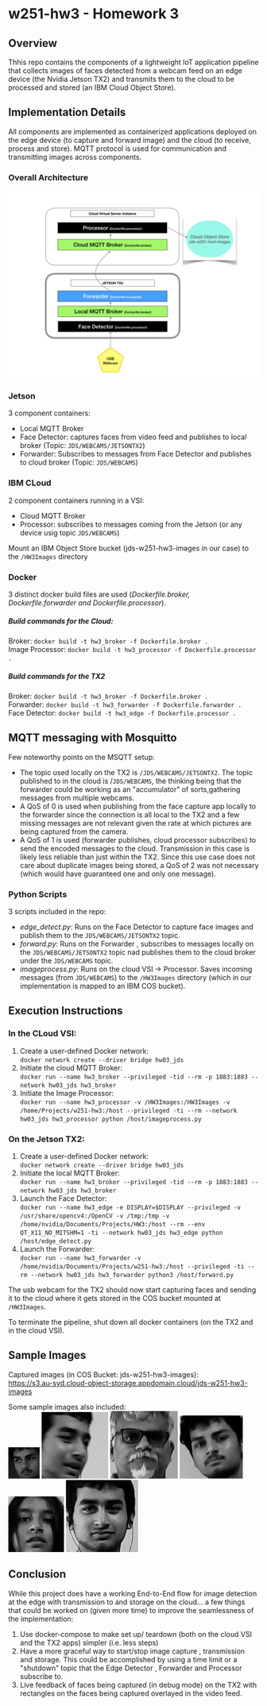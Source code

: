 # w251-hw3 - Homework 3  
  
## Overview
Thhis repo contains the components of a lightweight IoT application pipeline that collects images of faces detected from a webcam feed on an edge device (the Nvidia Jetson TX2) and transmits them to the cloud to be processed and stored (an IBM Cloud Object Store).   
  
## Implementation Details  
All components are implemented as containerized applications deployed on the edge device (to capture and forward image) and the cloud (to receive, process and store). MQTT protocol is used for communication and transmitting images across components.  

### Overall Architecture  
![alt text](HW3-Arch.jpeg)
  
### Jetson 
3 component containers:  
- Local MQTT Broker
- Face Detector: captures faces from video feed and publishes to local broker (Topic: `JDS/WEBCAMS/JETSONTX2`)
- Forwarder: Subscribes to messages from Face Detector and publishes to cloud broker (Topic: `JDS/WEBCAMS`)

### IBM CLoud  
2 component containers running in a VSI:
- Cloud MQTT Broker
- Processor: subscribes to messages coming from the Jetson (or any device usig topic `JDS/WEBCAMS`) 

Mount an IBM Object Store bucket (jds-w251-hw3-images in our case) to the `/HW3Images` directory  

### Docker  
3 distinct docker build files are used (*Dockerfile.broker, Dockerfile.forwarder and Dockerfile.processor*).   
##### Build commands for the Cloud:  
Broker: `docker build -t hw3_broker -f Dockerfile.broker .`  
Image Processor: `docker build -t hw3_processor -f Dockerfile.processor .`  
   
##### Build commands for the TX2  
Broker: `docker build -t hw3_broker -f Dockerfile.broker .`  
Forwarder: `docker build -t hw3_forwarder -f Dockerfile.forwarder .`  
Face Detector: `docker build -t hw3_edge -f Dockerfile.processor .`  
  

## MQTT messaging with Mosquitto  
Few noteworthy points on the MSQTT setup:  
- The topic used locally on the TX2 is `/JDS/WEBCAMS/JETSONTX2`. The topic published to in the cloud is /`JDS/WEBCAMS`, the thinking being that the forwarder could be working as an "accumulator" of sorts,gathering messages from multiple webcams.  
- A QoS of 0 is used when publishing from the face capture app locally to the forwarder since the connection is all local to the TX2 and a few missing messages are not relevant given the rate at which pictures are being captured from the camera.  
- A QoS of 1  is used (forwarder publishes, cloud processor subscribes) to send the encoded messages to the cloud. Transmission in this case is likely less reliable than just within the TX2. Since this use case does not care about duplicate images being stored, a QoS of 2 was not necessary (which would have guaranteed one and only one message).  
  

### Python Scripts  
3 scripts included in the repo:  
- *edge_detect.py*: Runs on the  Face Detector to capture face images and publish them to the `JDS/WEBCAMS/JETSONTX2` topic.  
- *forward.py*: Runs on the Forwarder , subscribes to messages locally on the `JDS/WEBCAMS/JETSONTX2` topic nad publishes them to the cloud broker under the `JDS/WEBCAMS` topic.  
- *imageprocess.py*:  Runs on the cloud VSI -> Processor. Saves incoming messages (from `JDS/WEBCAMS`) to the `/HW3Images` directory (which in our implementation is mapped to an IBM COS bucket).  

## Execution Instructions  

### In the CLoud VSI:  
1. Create a user-defined Docker network:  
    `docker network create --driver bridge hw03_jds`  
2. Initiate the cloud MQTT Broker:  
    `docker run --name hw3_broker --privileged -tid --rm -p 1883:1883 --network hw03_jds hw3_broker`  
3. Initiate the Image Processor:  
    `docker run --name hw3_processor -v /HW3Images:/HW3Images -v /home/Projects/w251-hw3:/host --privileged -ti --rm --network hw03_jds hw3_processor python /host/imageprocess.py`  
  
### On the Jetson TX2:  
1. Create a user-defined Docker network:  
    `docker network create --driver bridge hw03_jds`  
2. Initiate the local MQTT Broker:  
    `docker run --name hw3_broker --privileged -tid --rm -p 1883:1883 --network hw03_jds hw3_broker`  
3. Launch the Face Detector:  
    `docker run --name hw3_edge -e DISPLAY=$DISPLAY --privileged -v /usr/share/opencv4:/OpenCV -v /tmp:/tmp -v /home/nvidia/Documents/Projects/HW3:/host --rm --env QT_X11_NO_MITSHM=1 -ti --network hw03_jds hw3_edge python /host/edge_detect.py`  
4. Launch the Forwarder:  
    `docker run --name hw3_forwarder -v /home/nvidia/Documents/Projects/w251-hw3:/host --privileged -ti --rm --network hw03_jds hw3_forwarder python3 /host/forward.py`  
  
The usb webcam for the TX2 should now start capturing faces and sending it to the cloud where it gets stored in the COS bucket mounted at `/HW3Images`.  

To terminate the pipeline, shut down all docker containers (on the TX2 and in the cloud VSI).  
   

## Sample Images    
  
Captured images (in COS Bucket: jds-w251-hw3-images):   
https://s3.au-syd.cloud-object-storage.appdomain.cloud/jds-w251-hw3-images  
  
Some sample images also included:    
![alt text](image414.png)
![alt text](image44.png)
![alt text](image7.png)
![alt text](image187.png)
![alt text](image180.png)
![alt text](image109.png)


## Conclusion
While this project does have a working End-to-End flow for image detection at the edge with transmission to and storage on the cloud... a few things that could be worked on (given more time) to improve the seamlessness of the implementation:  
1. Use docker-compose to make set up/ teardown (both on the cloud VSI and the TX2 apps) simpler (i.e. less steps)  
2. Have a more graceful way to start/stop image capture , transmission and storage. This could be accomplished by using a time limit or a "shutdown" topic that the Edge Detector , Forwarder and Processor subscribe to.  
3. Live feedback of faces being captured (in debug mode) on the TX2 with rectangles on the faces being captured overlayed in the video feed.  




